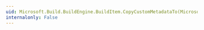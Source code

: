 ```yaml
---
uid: Microsoft.Build.BuildEngine.BuildItem.CopyCustomMetadataTo(Microsoft.Build.BuildEngine.BuildItem)
internalonly: False
---
```


